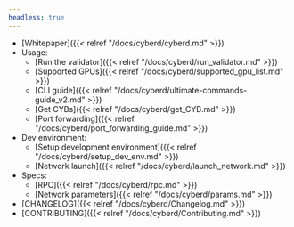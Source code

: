 ```yaml
---
headless: true
---
```

- [Whitepaper]({{< relref "/docs/cyberd/cyberd.md" >}})
- Usage:
  - [Run the validator]({{< relref "/docs/cyberd/run_validator.md" >}})
  - [Supported GPUs]({{< relref "/docs/cyberd/supported_gpu_list.md" >}})
  - [CLI guide]({{< relref "/docs/cyberd/ultimate-commands-guide_v2.md" >}})
  - [Get CYBs]({{< relref "/docs/cyberd/get_CYB.md" >}})
  - [Port forwarding]({{< relref "/docs/cyberd/port_forwarding_guide.md" >}})
- Dev environment:
  - [Setup development environment]({{< relref "/docs/cyberd/setup_dev_env.md" >}})
  - [Network launch]({{< relref "/docs/cyberd/launch_network.md" >}})
- Specs:
  - [RPC]({{< relref "/docs/cyberd/rpc.md" >}})
  - [Network parameters]({{< relref "/docs/cyberd/params.md" >}})
- [CHANGELOG]({{< relref "/docs/cyberd/Changelog.md" >}})
- [CONTRIBUTING]({{< relref "/docs/cyberd/Contributing.md" >}})
